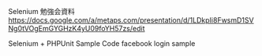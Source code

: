 Selenium 勉強会資料
https://docs.google.com/a/metaps.com/presentation/d/1LDkpIi8FwsmD1SVNg0tVOgEmGYGHzK4yU09foYH57zs/edit

Selenium + PHPUnit Sample Code
facebook login sample
